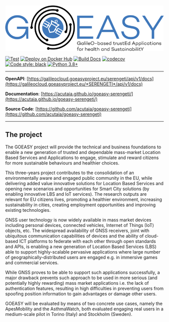 ![image](https://raw.githubusercontent.com/acutaia/goeasy-serengeti/main/static/logo_full.png)

[![Test](https://github.com/acutaia/goeasy-serengeti/actions/workflows/test.yml/badge.svg)](https://github.com/acutaia/goeasy-serengeti/actions/workflows/test.yml)
[![Deploy on Docker Hub](https://github.com/acutaia/goeasy-serengeti/actions/workflows/docker_deployment.yml/badge.svg)](https://github.com/acutaia/goeasy-serengeti/actions/workflows/docker_deployment.yml)
[![Build Docs](https://github.com/acutaia/goeasy-serengeti/actions/workflows/build_docs.yml/badge.svg)](https://github.com/acutaia/goeasy-serengeti/actions/workflows/build_docs.yml)
[![codecov](https://codecov.io/gh/acutaia/goeasy-serengeti/branch/main/graph/badge.svg?token=AD4AS9A8MV)](https://codecov.io/gh/acutaia/goeasy-serengeti)
[![Code style: black](https://img.shields.io/badge/code%20style-black-000000.svg)](https://github.com/psf/black)
[![Python 3.8+](https://img.shields.io/badge/python-3.8_|_3.9-blue.svg)](https://www.python.org/downloads/release)

---

**OpenAPI**: [https://galileocloud.goeasyproject.eu/serengeti/api/v1/docs](https://galileocloud.goeasyproject.eu/*SERENGETI*/api/v1/docs)

**Documentation**: [https://acutaia.github.io/goeasy-serengeti/](https://acutaia.github.io/goeasy-serengeti/)

**Source Code**: [https://github.com/acutaia/goeasy-serengeti](https://github.com/acutaia/goeasy-serengeti)

---

## **The project**

The GOEASY project will provide the technical and business foundations to enable a new generation of trusted and dependable mass-market Location Based Services and Applications to engage, stimulate and reward citizens for more sustainable behaviours and healthier choices.

This three-years project contributes to the consolidation of an environmentally aware and engaged public community in the EU, while delivering added value innovative solutions for Location Based Services and opening new scenarios and opportunities for Smart  City solutions (by enabling innovative LBS and IoT services). The research outputs are relevant for EU citizens lives, promoting a healthier environment, increasing sustainability in cities, creating employment opportunities and improving existing technologies.

GNSS user technology is now widely available in mass market devices including personal devices, connected vehicles, Internet of Things (IoT) objects, etc. The widespread availability of GNSS receivers, joint with ubiquitous communication capabilities of devices and the ability of cloud-based ICT platforms to federate with each other through open standards and APIs, is enabling a new generation of Location Based Services (LBS) able to support highly-scalable pervasive applications where large number of geographically-distributed users are engaged e.g. in immersive games and commercial services.

While GNSS proves to be able to support such applications successfully, a major drawback prevents such approach to be used in more serious (and potentially highly rewarding) mass market applications i.e. the lack of authentication features, resulting in high difficulties in preventing users from spoofing position information to gain advantages or damage other users.

GOEASY will be evaluated by means of two concrete use cases, namely the ApesMobility and the AsthmaWatch, both evaluated engaging real users in a medium-scale pilot in Torino (Italy) and Stockholm (Sweden).

